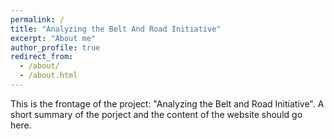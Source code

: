 ```yaml
---
permalink: /
title: "Analyzing the Belt And Road Initiative"
excerpt: "About me"
author_profile: true
redirect_from: 
  - /about/
  - /about.html
---
```


This is the frontage of the project: "Analyzing the Belt and Road Initiative". A short summary of the porject and the content of the website should go here.